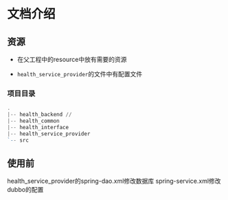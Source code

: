 # 文档介绍

## 资源

+ 在父工程中的resource中放有需要的资源

+ `health_service_provider`的文件中有配置文件

### 项目目录

```powershell
.
|-- health_backend //
|-- health_common
|-- health_interface
|-- health_service_provider
`-- src
```

## 使用前
health_service_provider的spring-dao.xml修改数据库
spring-service.xml修改dubbo的配置
